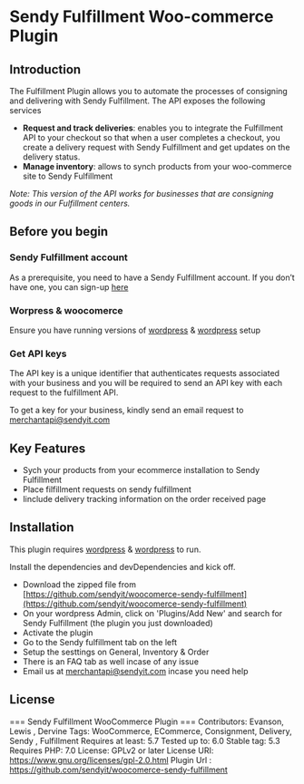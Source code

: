 # Sendy Fulfillment Woo-commerce Plugin

## Introduction
The Fulfillment Plugin allows you to automate the processes of consigning and delivering with Sendy Fulfillment. The API exposes the following services

 - **Request and track deliveries**: enables you to integrate the Fulfillment API to your checkout so that when a user completes a checkout, you create a delivery request with Sendy Fulfillment and get updates on the delivery status.
 - **Manage inventory**: allows to synch products from your woo-commerce site to Sendy Fulfillment


_Note: This version of the API works for businesses that are consigning goods in our Fulfillment centers._


## Before you begin
### Sendy Fulfillment account
As a prerequisite, you need to have a Sendy Fulfillment account. If you don’t have one, you can sign-up [here](https://fulfillment.sendyit.com/auth/sign-up)

### Worpress & woocomerce
Ensure you have running versions of [wordpress](https://wordpress.org/download/) & [wordpress](https://wordpress.org/download/) setup

### Get API keys
The API key is a unique identifier that authenticates requests associated with your business and you will be required to send an API key with each request to the fulfillment API.

To get a key for your business, kindly send an email request to merchantapi@sendyit.com

## Key Features

- Sych your products from your ecommerce installation to Sendy Fulfillment
- Place filfillment requests on sendy fulfillment
- Iinclude delivery tracking information on the order received page


## Installation

This plugin requires [wordpress](https://wordpress.org/download/) & [wordpress](https://wordpress.org/download/) to run.

Install the dependencies and devDependencies and kick off.

 - Download the zipped file from [https://github.com/sendyit/woocomerce-sendy-fulfillment](https://github.com/sendyit/woocomerce-sendy-fulfillment)
 - On your wordpress Admin, click on 'Plugins/Add New' and search for Sendy Fulfillment (the plugin you just downloaded)
 - Activate the plugin
 - Go to the Sendy fulfillment tab on the left
 - Setup the sesttings on General, Inventory & Order
 - There is an FAQ tab as well incase of any issue
 - Email us at merchantapi@sendyit.com incase you need help


## License

=== Sendy Fulfillment WooCommerce Plugin ===
Contributors: Evanson, Lewis , Dervine
Tags: WooCommerce, ECommerce, Consignment, Delivery, Sendy , Fulfillment
Requires at least: 5.7
Tested up to: 6.0
Stable tag: 5.3
Requires PHP: 7.0
License: GPLv2 or later
License URI: https://www.gnu.org/licenses/gpl-2.0.html
Plugin Url : https://github.com/sendyit/woocomerce-sendy-fulfillment
